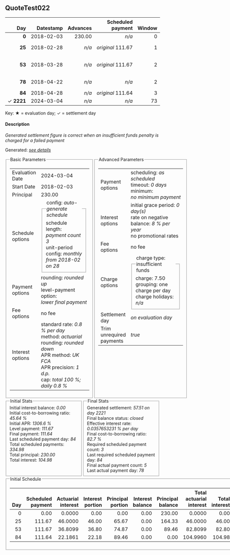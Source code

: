<h2>QuoteTest022</h2>
<table>
    <thead style="vertical-align: bottom;">
        <th class="ci00" style="text-align: right;">Day</th>
        <th class="ci01" style="text-align: right;">Datestamp</th>
        <th class="ci02" style="text-align: right;">Advances</th>
        <th class="ci03" style="text-align: right;">Scheduled payment</th>
        <th class="ci04" style="text-align: right;">Window</th>
        <th class="ci05" style="text-align: right;">Payment due</th>
        <th class="ci06" style="text-align: right;">Actual payments</th>
        <th class="ci07" style="text-align: right;">Paid by</th>
        <th class="ci08" style="text-align: right;">Generated payment</th>
        <th class="ci09" style="text-align: right;">Net effect</th>
        <th class="ci10" style="text-align: right;">Payment status</th>
        <th class="ci11" style="text-align: right;">Balance status</th>
        <th class="ci12" style="text-align: right;">New charges</th>
        <th class="ci13" style="text-align: right;">Charges portion</th>
        <th class="ci14" style="text-align: right;">Actuarial interest</th>
        <th class="ci15" style="text-align: right;">New interest</th>
        <th class="ci16" style="text-align: right;">Interest portion</th>
        <th class="ci17" style="text-align: right;">Principal portion</th>
        <th class="ci18" style="text-align: right;">Charges balance</th>
        <th class="ci19" style="text-align: right;">Interest balance</th>
        <th class="ci20" style="text-align: right;">Principal balance</th>
        <th class="ci21" style="text-align: right;">Settlement figure</th>
    </thead>
    <tr style="text-align: right;">
        <td class="ci00"><b>0</b></td>
        <td class="ci01" style="white-space: nowrap;">2018-02-03</td>
        <td class="ci02">230.00</td>
        <td class="ci03" style="white-space: nowrap;"><i>n/a<i></td>
        <td class="ci04">0</td>
        <td class="ci05">0.00</td>
        <td class="ci06"><i>n/a</i></td>
        <td class="ci07"><i>n/a</i></td>
        <td class="ci08"><i>n/a</i></td>
        <td class="ci09">0.00</td>
        <td class="ci10"><i>none&nbsp;scheduled</i></td>
        <td class="ci11">open</td>
        <td class="ci12"><i>n/a</i></td>
        <td class="ci13">0.00</td>
        <td class="ci14">0.0000</td>
        <td class="ci15">0.0000</td>
        <td class="ci16">0.00</td>
        <td class="ci17">0.00</td>
        <td class="ci18">0.00</td>
        <td class="ci19">0.0000</td>
        <td class="ci20">230.00</td>
        <td class="ci21">230.00</td>
    </tr>
    <tr style="text-align: right;">
        <td class="ci00"><b>25</b></td>
        <td class="ci01" style="white-space: nowrap;">2018-02-28</td>
        <td class="ci02"><i>n/a</i></td>
        <td class="ci03" style="white-space: nowrap;"><i>original</i> 111.67</td>
        <td class="ci04">1</td>
        <td class="ci05">111.67</td>
        <td class="ci06"><b>0</b>&nbsp;<i>confirmed</i>&nbsp;72.54</td>
        <td class="ci07"><b>25#0</b>&nbsp;72.54<br/><b>53#1</b>&nbsp;39.13</td>
        <td class="ci08"><i>n/a</i></td>
        <td class="ci09">72.54</td>
        <td class="ci10"><i>underpayment</i></td>
        <td class="ci11">open</td>
        <td class="ci12"><i>n/a</i></td>
        <td class="ci13">0.00</td>
        <td class="ci14">46.0000</td>
        <td class="ci15">46.0000</td>
        <td class="ci16">46.00</td>
        <td class="ci17">26.54</td>
        <td class="ci18">0.00</td>
        <td class="ci19">0.0000</td>
        <td class="ci20">203.46</td>
        <td class="ci21">203.46</td>
    </tr>
    <tr style="text-align: right;">
        <td class="ci00"><b>53</b></td>
        <td class="ci01" style="white-space: nowrap;">2018-03-28</td>
        <td class="ci02"><i>n/a</i></td>
        <td class="ci03" style="white-space: nowrap;"><i>original</i> 111.67</td>
        <td class="ci04">2</td>
        <td class="ci05">111.67</td>
        <td class="ci06"><b>0</b>&nbsp;72.54&nbsp;<i>failed&nbsp;(insufficient&nbsp;funds)</i><br/><b>1</b>&nbsp;<i>confirmed</i>&nbsp;72.54</td>
        <td class="ci07"><b>53#1</b>&nbsp;33.41<br/><b>78#0</b>&nbsp;72.54<br/><b>78#1</b>&nbsp;5.72</td>
        <td class="ci08"><i>n/a</i></td>
        <td class="ci09">72.54</td>
        <td class="ci10"><i>underpayment</i></td>
        <td class="ci11">open</td>
        <td class="ci12"><i>insufficient&nbsp;funds</i>&nbsp;7.50</td>
        <td class="ci13">7.50</td>
        <td class="ci14">45.5750</td>
        <td class="ci15">45.5750</td>
        <td class="ci16">45.57</td>
        <td class="ci17">19.47</td>
        <td class="ci18">0.00</td>
        <td class="ci19">0.0000</td>
        <td class="ci20">183.99</td>
        <td class="ci21">183.99</td>
    </tr>
    <tr style="text-align: right;">
        <td class="ci00"><b>78</b></td>
        <td class="ci01" style="white-space: nowrap;">2018-04-22</td>
        <td class="ci02"><i>n/a</i></td>
        <td class="ci03" style="white-space: nowrap;"><i>n/a<i></td>
        <td class="ci04">2</td>
        <td class="ci05">0.00</td>
        <td class="ci06"><b>0</b>&nbsp;<i>confirmed</i>&nbsp;72.54<br/><b>1</b>&nbsp;<i>confirmed</i>&nbsp;145.07</td>
        <td class="ci07"><i>n/a</i></td>
        <td class="ci08"><i>n/a</i></td>
        <td class="ci09">217.61</td>
        <td class="ci10"><i>extra&nbsp;payment</i></td>
        <td class="ci11">open</td>
        <td class="ci12"><i>n/a</i></td>
        <td class="ci13">0.00</td>
        <td class="ci14">36.7980</td>
        <td class="ci15">36.7980</td>
        <td class="ci16">36.79</td>
        <td class="ci17">180.82</td>
        <td class="ci18">0.00</td>
        <td class="ci19">0.0000</td>
        <td class="ci20">3.17</td>
        <td class="ci21">3.17</td>
    </tr>
    <tr style="text-align: right;">
        <td class="ci00"><b>84</b></td>
        <td class="ci01" style="white-space: nowrap;">2018-04-28</td>
        <td class="ci02"><i>n/a</i></td>
        <td class="ci03" style="white-space: nowrap;"><i>original</i> 111.64</td>
        <td class="ci04">3</td>
        <td class="ci05">0.00</td>
        <td class="ci06"><i>n/a</i></td>
        <td class="ci07"><b>78#1</b>&nbsp;27.71</td>
        <td class="ci08"><i>n/a</i></td>
        <td class="ci09">0.00</td>
        <td class="ci10"><i>nothing&nbsp;due</i></td>
        <td class="ci11">open</td>
        <td class="ci12"><i>n/a</i></td>
        <td class="ci13">0.00</td>
        <td class="ci14">0.1522</td>
        <td class="ci15">0.1522</td>
        <td class="ci16">0.00</td>
        <td class="ci17">0.00</td>
        <td class="ci18">0.00</td>
        <td class="ci19">0.1522</td>
        <td class="ci20">3.17</td>
        <td class="ci21">3.32</td>
    </tr>
    <tr style="text-align: right;">
        <td class="ci00">&#x2713;&nbsp;<b>2221</b></td>
        <td class="ci01" style="white-space: nowrap;">2024-03-04</td>
        <td class="ci02"><i>n/a</i></td>
        <td class="ci03" style="white-space: nowrap;"><i>n/a<i></td>
        <td class="ci04">73</td>
        <td class="ci05">0.00</td>
        <td class="ci06"><i>n/a</i></td>
        <td class="ci07"><i>n/a</i></td>
        <td class="ci08">57.51</td>
        <td class="ci09">57.51</td>
        <td class="ci10"><i>generated</i></td>
        <td class="ci11">closed</td>
        <td class="ci12"><i>n/a</i></td>
        <td class="ci13">0.00</td>
        <td class="ci14">54.1943</td>
        <td class="ci15">54.1943</td>
        <td class="ci16">54.34</td>
        <td class="ci17">3.17</td>
        <td class="ci18">0.00</td>
        <td class="ci19">0.0000</td>
        <td class="ci20">0.00</td>
        <td class="ci21">0.00</td>
    </tr>
</table><p>Key: &#x2605; = evaluation day; &#x2713; = settlement day</p>
<h4>Description</h4>
<p><i>Generated settlement figure is correct when an insufficient funds penalty is charged for a failed payment</i></p>
<p>Generated: <i><a href="../GeneratedDate.html">see details</a></i></p>
<div style="display:flex;">

<fieldset style="flex: 1; display: flex; flex-direction: column;"><legend>Basic Parameters</legend>
<table>
    <tr>
        <td>Evaluation Date</td>
        <td>2024-03-04</td>
    </tr>
    <tr>
        <td>Start Date</td>
        <td>2018-02-03</td>
    </tr>
    <tr>
        <td>Principal</td>
        <td>230.00</td>
    </tr>
    <tr>
        <td>Schedule options</td>
        <td>
            <fieldset>
                <legend>config: <i>auto-generate schedule</i></legend>
                <div>schedule length: <i><i>payment count</i> 3</i></div>
                <div>unit-period config: <i>monthly from 2018-02 on 28</i></div>
            </fieldset>
        </td>
    </tr>
    <tr>
        <td>Payment options</td>
        <td>
            <div>
                <div>rounding: <i>rounded up</i></div>
                <div>level-payment option: <i>lower&nbsp;final&nbsp;payment</i></div>
            </div>
        </td>
    </tr>
    <tr>
        <td>Fee options</td>
        <td>no fee
        </td>
    </tr>
    <tr>
        <td>Interest options</td>
        <td>
            <div>
                <div>standard rate: <i>0.8 % per day</i></div>
                <div>method: <i>actuarial</i></div>
                <div>rounding: <i>rounded down</i></div>
                <div>APR method: <i>UK FCA</i></div>
                <div>APR precision: <i>1 d.p.</i></div>
                <div>cap: <i>total 100 %; daily 0.8 %</div>
            </div>
        </td>
    </tr>
</table></fieldset>

<fieldset style="flex: 1; display: flex; flex-direction: column;"><legend>Advanced Parameters</legend>
<table>
    <tr>
        <td>Payment options</td>
        <td>
                <div>
                    <div>scheduling: <i>as scheduled</i></div>
                    <div>timeout: <i>0 days</i></div>
                    <div>minimum: <i>no&nbsp;minimum&nbsp;payment</i></div>
                </div>
        </td>
    </tr>
    <tr>
        <td>Interest options</td>
        <td>
            <div>
                <div>initial grace period: <i>0 day(s)</i></div>
                <div>rate on negative balance: <i>8 % per year</i></div>
                <div>no promotional rates</div>
            </div>
        </td>
    </tr>
    <tr>
        <td>Fee options</td>
        <td>no fee
        </td>
    </tr>
    <tr>
        <td>Charge options</td>
        <td>
            <div>
                <fieldset><legend>charge type: insufficient funds</legend><div><div>charge: 7.50</div><div>grouping: one charge per day</div><div>charge holidays: <i>n/a</i></div></div></fieldset>
            </div>
        </td>
    </tr>
    <tr>
        <td>Settlement day</td><td><i><i>on evaluation day</i></i></td>
    </tr>
    <tr>
        <td>Trim unrequired payments</td><td><i>true</i></td>
    </tr>
</table></fieldset>
</div>
<div style="display:flex;">


<fieldset style="flex: 1; display: flex; flex-direction: column;"><legend>Initial Stats</legend>
<div>
    <div>Initial interest balance: <i>0.00</i></div>
    <div>Initial cost-to-borrowing ratio: <i>45.64 %</i></div>
    <div>Initial APR: <i>1306.6 %</i></div>
    <div>Level payment: <i>111.67</i></div>
    <div>Final payment: <i>111.64</i></div>
    <div>Last scheduled payment day: <i>84</i></div>
    <div>Total scheduled payments: <i>334.98</i></div>
    <div>Total principal: <i>230.00</i></div>
    <div>Total interest: <i>104.98</i></div>
</div></fieldset>

<fieldset style="flex: 1; display: flex; flex-direction: column;"><legend>Final Stats</legend>
<div>
    <div>Generated settlement: <i>57.51 on day 2221</i></div>
    <div>Final balance status: <i>closed</i></div>
    <div>Effective interest rate: <i>0.0357653231 % per day</i></div>
    <div>Final cost-to-borrowing ratio: <i>82.7 %</i></div>
    <div>Required scheduled payment count: <i>3</i></div>
    <div>Last required scheduled payment day: <i>84</i></div>
    <div>Final actual payment count: <i>5</i></div>
    <div>Last actual payment day: <i>78</i></div>
</div>
</fieldset>
</div>
<fieldset><legend>Initial Schedule</legend>
<table>
    <thead style="vertical-align: bottom;">
        <th style="text-align: right;">Day</th>
        <th style="text-align: right;">Scheduled payment</th>
        <th style="text-align: right;">Actuarial interest</th>
        <th style="text-align: right;">Interest portion</th>
        <th style="text-align: right;">Principal portion</th>
        <th style="text-align: right;">Interest balance</th>
        <th style="text-align: right;">Principal balance</th>
        <th style="text-align: right;">Total actuarial interest</th>
        <th style="text-align: right;">Total interest</th>
        <th style="text-align: right;">Total principal</th>
    </thead>
    <tr style="text-align: right;">
        <td class="ci00">0</td>
        <td class="ci01" style="white-space: nowrap;">0.00</td>
        <td class="ci02">0.0000</td>
        <td class="ci03">0.00</td>
        <td class="ci04">0.00</td>
        <td class="ci05">0.00</td>
        <td class="ci06">230.00</td>
        <td class="ci07">0.0000</td>
        <td class="ci08">0.00</td>
        <td class="ci09">0.00</td>
    </tr>
    <tr style="text-align: right;">
        <td class="ci00">25</td>
        <td class="ci01" style="white-space: nowrap;">111.67</td>
        <td class="ci02">46.0000</td>
        <td class="ci03">46.00</td>
        <td class="ci04">65.67</td>
        <td class="ci05">0.00</td>
        <td class="ci06">164.33</td>
        <td class="ci07">46.0000</td>
        <td class="ci08">46.00</td>
        <td class="ci09">65.67</td>
    </tr>
    <tr style="text-align: right;">
        <td class="ci00">53</td>
        <td class="ci01" style="white-space: nowrap;">111.67</td>
        <td class="ci02">36.8099</td>
        <td class="ci03">36.80</td>
        <td class="ci04">74.87</td>
        <td class="ci05">0.00</td>
        <td class="ci06">89.46</td>
        <td class="ci07">82.8099</td>
        <td class="ci08">82.80</td>
        <td class="ci09">140.54</td>
    </tr>
    <tr style="text-align: right;">
        <td class="ci00">84</td>
        <td class="ci01" style="white-space: nowrap;">111.64</td>
        <td class="ci02">22.1861</td>
        <td class="ci03">22.18</td>
        <td class="ci04">89.46</td>
        <td class="ci05">0.00</td>
        <td class="ci06">0.00</td>
        <td class="ci07">104.9960</td>
        <td class="ci08">104.98</td>
        <td class="ci09">230.00</td>
    </tr>
</table></fieldset>
